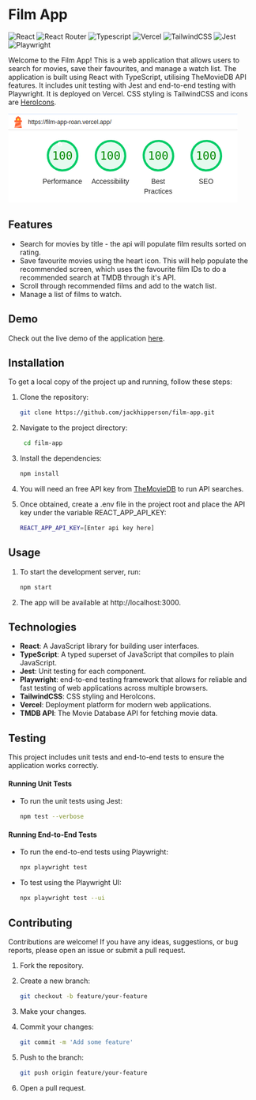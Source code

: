 # Film App

![React](https://img.shields.io/badge/React-20232A?style=for-the-badge&logo=react&logoColor=61DAFB)
![React Router](https://img.shields.io/badge/React_Router-CA4245?style=for-the-badge&logo=react-router&logoColor=white)
![Typescript](https://img.shields.io/badge/TypeScript-007ACC?style=for-the-badge&logo=typescript&logoColor=white)
![Vercel](https://img.shields.io/badge/Vercel-000000?style=for-the-badge&logo=vercel&logoColor=white)
![TailwindCSS](https://img.shields.io/badge/Tailwind_CSS-38B2AC?style=for-the-badge&logo=tailwind-css&logoColor=white)
![Jest](https://img.shields.io/badge/Jest-C21325?style=for-the-badge&logo=jest&logoColor=white)
![Playwright](https://img.shields.io/badge/Playwright-45ba4b?style=for-the-badge&logo=Playwright&logoColor=white)

Welcome to the Film App! This is a web application that allows users to search for movies, save their favourites, and manage a watch list. The application is built using React with TypeScript, utilising TheMovieDB API features. It includes unit testing with Jest and end-to-end testing with Playwright. It is deployed on Vercel. CSS styling is TailwindCSS and icons are [HeroIcons](https://heroicons.com/).

![Google Lighthouse Score](https://github.com/jackhipperson/film-app/blob/main/public/lighthouse.png?raw=true)

## Features
- Search for movies by title - the api will populate film results sorted on rating.
- Save favourite movies using the heart icon. This will help populate the recommended screen, which uses the favourite film IDs to do a recommended search at TMDB through it's API.
- Scroll through recommended films and add to the watch list.
- Manage a list of films to watch.

## Demo
Check out the live demo of the application [here](https://film-app-roan.vercel.app/).

## Installation
To get a local copy of the project up and running, follow these steps:

1. Clone the repository:
   ```bash
   git clone https://github.com/jackhipperson/film-app.git

2. Navigate to the project directory:
   ```bash
    cd film-app

3. Install the dependencies:
    ```bash
    npm install

4. You will need an free API key from [TheMovieDB](https://developer.themoviedb.org/docs/getting-started) to run API searches.

5. Once obtained, create a .env file in the project root and place the API key under the variable REACT_APP_API_KEY:
    ```bash
    REACT_APP_API_KEY=[Enter api key here] 

## Usage
1. To start the development server, run:
    ```bash
    npm start

2. The app will be available at http://localhost:3000.

## Technologies
- **React**: A JavaScript library for building user interfaces.  
- **TypeScript**: A typed superset of JavaScript that compiles to plain JavaScript.  
- **Jest**: Unit testing for each component.  
- **Playwright**: end-to-end testing framework that allows for reliable and fast testing of web applications across multiple browsers.  
- **TailwindCSS**: CSS styling and HeroIcons.  
- **Vercel**: Deployment platform for modern web applications.  
- **TMDB API**: The Movie Database API for fetching movie data.  

## Testing
This project includes unit tests and end-to-end tests to ensure the application works correctly.

#### Running Unit Tests
- To run the unit tests using Jest:
    ```bash
    npm test --verbose

#### Running End-to-End Tests
- To run the end-to-end tests using Playwright:
    ```bash
    npx playwright test

- To test using the Playwright UI:
    ```bash
    npx playwright test --ui

## Contributing
Contributions are welcome! If you have any ideas, suggestions, or bug reports, please open an issue or submit a pull request.

1. Fork the repository.
2. Create a new branch:
    ```bash
    git checkout -b feature/your-feature

3. Make your changes.

4. Commit your changes:
    ```bash
    git commit -m 'Add some feature'

5. Push to the branch:
    ```bash
    git push origin feature/your-feature

6. Open a pull request.

